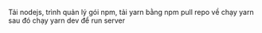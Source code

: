 Tải nodejs, trình quản lý gói npm, tải yarn bằng npm
pull repo về
chạy yarn
sau đó chạy yarn dev để run server